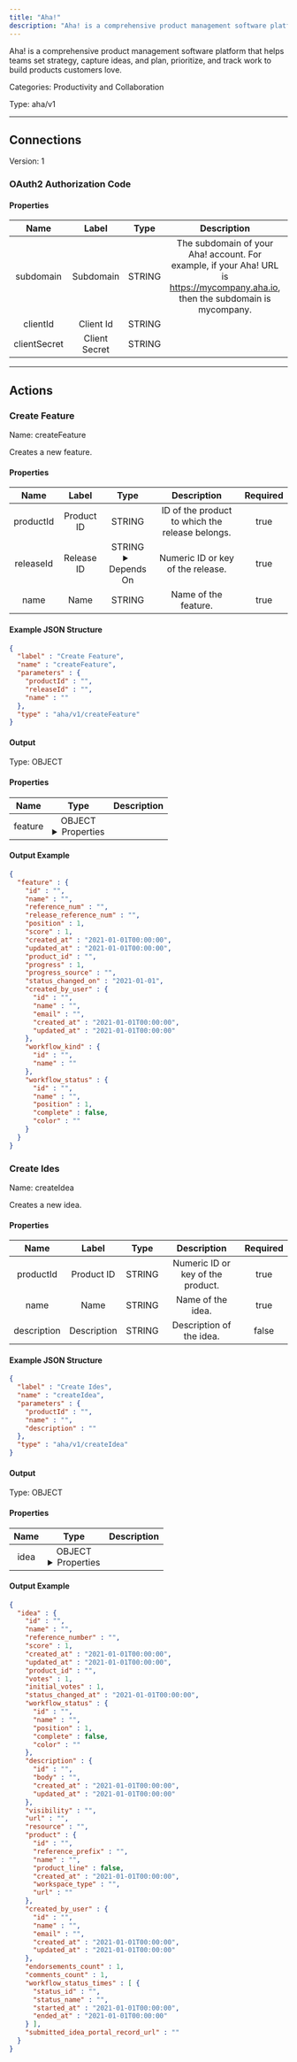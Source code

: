 ```yaml
---
title: "Aha!"
description: "Aha! is a comprehensive product management software platform that helps teams set strategy, capture ideas, and plan, prioritize, and track work to build products customers love."
---
```


Aha! is a comprehensive product management software platform that helps teams set strategy, capture ideas, and plan, prioritize, and track work to build products customers love.


Categories: Productivity and Collaboration


Type: aha/v1

<hr />



## Connections

Version: 1


### OAuth2 Authorization Code

#### Properties

|      Name       |      Label     |     Type     |     Description     | Required |
|:---------------:|:--------------:|:------------:|:-------------------:|:--------:|
| subdomain | Subdomain | STRING | The subdomain of your Aha! account. For example, if your Aha! URL is https://mycompany.aha.io, then the subdomain is mycompany. | true |
| clientId | Client Id | STRING |  | true |
| clientSecret | Client Secret | STRING |  | true |





<hr />



## Actions


### Create Feature
Name: createFeature

Creates a new feature.

#### Properties

|      Name       |      Label     |     Type     |     Description     | Required |
|:---------------:|:--------------:|:------------:|:-------------------:|:--------:|
| productId | Product ID | STRING | ID of the product to which the release belongs. | true |
| releaseId | Release ID | STRING <details> <summary> Depends On </summary> productId </details> | Numeric ID or key of the release. | true |
| name | Name | STRING | Name of the feature. | true |

#### Example JSON Structure
```json
{
  "label" : "Create Feature",
  "name" : "createFeature",
  "parameters" : {
    "productId" : "",
    "releaseId" : "",
    "name" : ""
  },
  "type" : "aha/v1/createFeature"
}
```

#### Output



Type: OBJECT


#### Properties

|     Name     |     Type     |     Description     |
|:------------:|:------------:|:-------------------:|
| feature | OBJECT <details> <summary> Properties </summary> {STRING\(id), STRING\(name), STRING\(reference_num), STRING\(release_reference_num), INTEGER\(position), INTEGER\(score), DATE_TIME\(created_at), DATE_TIME\(updated_at), STRING\(product_id), INTEGER\(progress), STRING\(progress_source), DATE\(status_changed_on), {STRING\(id), STRING\(name), STRING\(email), DATE_TIME\(created_at), DATE_TIME\(updated_at)}\(created_by_user), {STRING\(id), STRING\(name)}\(workflow_kind), {STRING\(id), STRING\(name), INTEGER\(position), BOOLEAN\(complete), STRING\(color)}\(workflow_status)} </details> |  |




#### Output Example
```json
{
  "feature" : {
    "id" : "",
    "name" : "",
    "reference_num" : "",
    "release_reference_num" : "",
    "position" : 1,
    "score" : 1,
    "created_at" : "2021-01-01T00:00:00",
    "updated_at" : "2021-01-01T00:00:00",
    "product_id" : "",
    "progress" : 1,
    "progress_source" : "",
    "status_changed_on" : "2021-01-01",
    "created_by_user" : {
      "id" : "",
      "name" : "",
      "email" : "",
      "created_at" : "2021-01-01T00:00:00",
      "updated_at" : "2021-01-01T00:00:00"
    },
    "workflow_kind" : {
      "id" : "",
      "name" : ""
    },
    "workflow_status" : {
      "id" : "",
      "name" : "",
      "position" : 1,
      "complete" : false,
      "color" : ""
    }
  }
}
```


### Create Ides
Name: createIdea

Creates a new idea.

#### Properties

|      Name       |      Label     |     Type     |     Description     | Required |
|:---------------:|:--------------:|:------------:|:-------------------:|:--------:|
| productId | Product ID | STRING | Numeric ID or key of the product. | true |
| name | Name | STRING | Name of the idea. | true |
| description | Description | STRING | Description of the idea. | false |

#### Example JSON Structure
```json
{
  "label" : "Create Ides",
  "name" : "createIdea",
  "parameters" : {
    "productId" : "",
    "name" : "",
    "description" : ""
  },
  "type" : "aha/v1/createIdea"
}
```

#### Output



Type: OBJECT


#### Properties

|     Name     |     Type     |     Description     |
|:------------:|:------------:|:-------------------:|
| idea | OBJECT <details> <summary> Properties </summary> {STRING\(id), STRING\(name), STRING\(reference_number), INTEGER\(score), DATE_TIME\(created_at), DATE_TIME\(updated_at), STRING\(product_id), INTEGER\(votes), INTEGER\(initial_votes), DATE_TIME\(status_changed_at), {STRING\(id), STRING\(name), INTEGER\(position), BOOLEAN\(complete), STRING\(color)}\(workflow_status), {STRING\(id), STRING\(body), DATE_TIME\(created_at), DATE_TIME\(updated_at)}\(description), STRING\(visibility), STRING\(url), STRING\(resource), {STRING\(id), STRING\(reference_prefix), STRING\(name), BOOLEAN\(product_line), DATE_TIME\(created_at), STRING\(workspace_type), STRING\(url)}\(product), {STRING\(id), STRING\(name), STRING\(email), DATE_TIME\(created_at), DATE_TIME\(updated_at)}\(created_by_user), INTEGER\(endorsements_count), INTEGER\(comments_count), [{STRING\(status_id), STRING\(status_name), DATE_TIME\(started_at), DATE_TIME\(ended_at)}]\(workflow_status_times), STRING\(submitted_idea_portal_record_url)} </details> |  |




#### Output Example
```json
{
  "idea" : {
    "id" : "",
    "name" : "",
    "reference_number" : "",
    "score" : 1,
    "created_at" : "2021-01-01T00:00:00",
    "updated_at" : "2021-01-01T00:00:00",
    "product_id" : "",
    "votes" : 1,
    "initial_votes" : 1,
    "status_changed_at" : "2021-01-01T00:00:00",
    "workflow_status" : {
      "id" : "",
      "name" : "",
      "position" : 1,
      "complete" : false,
      "color" : ""
    },
    "description" : {
      "id" : "",
      "body" : "",
      "created_at" : "2021-01-01T00:00:00",
      "updated_at" : "2021-01-01T00:00:00"
    },
    "visibility" : "",
    "url" : "",
    "resource" : "",
    "product" : {
      "id" : "",
      "reference_prefix" : "",
      "name" : "",
      "product_line" : false,
      "created_at" : "2021-01-01T00:00:00",
      "workspace_type" : "",
      "url" : ""
    },
    "created_by_user" : {
      "id" : "",
      "name" : "",
      "email" : "",
      "created_at" : "2021-01-01T00:00:00",
      "updated_at" : "2021-01-01T00:00:00"
    },
    "endorsements_count" : 1,
    "comments_count" : 1,
    "workflow_status_times" : [ {
      "status_id" : "",
      "status_name" : "",
      "started_at" : "2021-01-01T00:00:00",
      "ended_at" : "2021-01-01T00:00:00"
    } ],
    "submitted_idea_portal_record_url" : ""
  }
}
```




